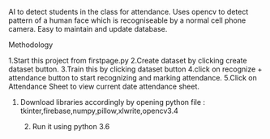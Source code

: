 AI to detect students in the class for attendance.
Uses opencv to detect pattern of a human face which is recogniseable by a normal cell phone camera. 
Easy to maintain and update database.

Methodology

1.Start this project from firstpage.py
2.Create dataset by clicking create dataset button.
3.Train this by clicking dataset button
4.click on recognize + attendance button to start recognizing and marking attendance.
5.Click on Attendance Sheet to view current date attendance sheet.

1. Download libraries accordingly by opening python file : tkinter,firebase,numpy,pillow,xlwrite,opencv3.4

     2. Run it using python 3.6
